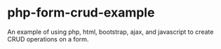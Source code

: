 # php-form-crud-example
An example of using php, html, bootstrap, ajax, and javascript to create CRUD operations on a form.
